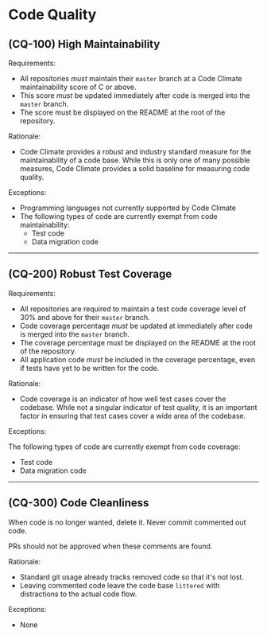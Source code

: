 # Code Quality

## (CQ-100) High Maintainability

Requirements:

- All repositories *must* maintain their `master` branch at a Code Climate maintainability
  score of C or above.
- This score *must* be updated immediately after code is merged into the `master`
  branch.
- The score must be displayed on the README at the root of the repository.

Rationale:

- Code Climate provides a robust and industry standard measure for the
  maintainability of a code base. While this is only one of many possible
  measures, Code Climate provides a solid baseline for measuring code quality.

Exceptions:

- Programming languages not currently supported by Code Climate
- The following types of code are currently exempt from code maintainability:
    - Test code
    - Data migration code

---

## (CQ-200) Robust Test Coverage

Requirements:

- All repositories are required to maintain a test code coverage level of 30% and
  above for their `master` branch.
- Code coverage percentage *must* be updated at immediately after code is merged
  into the `master` branch.
- The coverage percentage must be displayed on the README at the root of the repository.
- All application code *must* be included in the coverage percentage, even if tests
  have yet to be written for the code.

Rationale:

- Code coverage is an indicator of how well test cases cover the codebase. While
  not a singular indicator of test quality, it is an important factor in ensuring
  that test cases cover a wide area of the codebase.

Exceptions:

The following types of code are currently exempt from code coverage:

- Test code
- Data migration code

---

## (CQ-300) Code Cleanliness

When code is no longer wanted, delete it. Never commit commented out code.

PRs should not be approved when these comments are found.

Rationale:

- Standard git usage already tracks removed code so that it's not lost.
- Leaving commented code leave the code base `littered` with distractions to
  the actual code flow.

Exceptions:

- None
